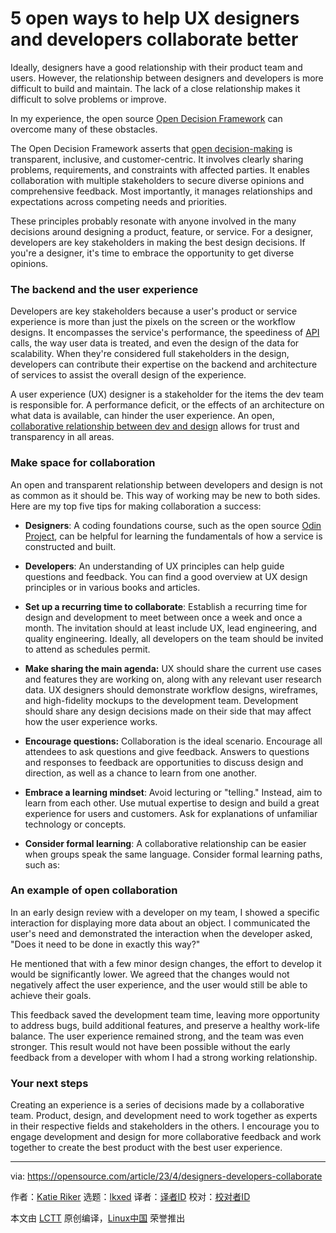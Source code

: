 [#]: subject: "5 open ways to help UX designers and developers collaborate better"
[#]: via: "https://opensource.com/article/23/4/designers-developers-collaborate"
[#]: author: "Katie Riker https://opensource.com/users/kriker"
[#]: collector: "lkxed"
[#]: translator: "geekpi"
[#]: reviewer: " "
[#]: publisher: " "
[#]: url: " "

5 open ways to help UX designers and developers collaborate better
======

Ideally, designers have a good relationship with their product team and users. However, the relationship between designers and developers is more difficult to build and maintain. The lack of a close relationship makes it difficult to solve problems or improve.

In my experience, the open source [Open Decision Framework][1] can overcome many of these obstacles.

The Open Decision Framework asserts that [open decision-making][2] is transparent, inclusive, and customer-centric. It involves clearly sharing problems, requirements, and constraints with affected parties. It enables collaboration with multiple stakeholders to secure diverse opinions and comprehensive feedback. Most importantly, it manages relationships and expectations across competing needs and priorities.

These principles probably resonate with anyone involved in the many decisions around designing a product, feature, or service. For a designer, developers are key stakeholders in making the best design decisions. If you're a designer, it's time to embrace the opportunity to get diverse opinions.

### The backend and the user experience

Developers are key stakeholders because a user's product or service experience is more than just the pixels on the screen or the workflow designs. It encompasses the service's performance, the speediness of [API][3] calls, the way user data is treated, and even the design of the data for scalability. When they're considered full stakeholders in the design, developers can contribute their expertise on the backend and architecture of services to assist the overall design of the experience.

A user experience (UX) designer is a stakeholder for the items the dev team is responsible for. A performance deficit, or the effects of an architecture on what data is available, can hinder the user experience. An open, [collaborative relationship between dev and design][4] allows for trust and transparency in all areas.

### Make space for collaboration

An open and transparent relationship between developers and design is not as common as it should be. This way of working may be new to both sides. Here are my top five tips for making collaboration a success:

- **Designers**: A coding foundations course, such as the open source [Odin Project][5], can be helpful for learning the fundamentals of how a service is constructed and built.
- **Developers**: An understanding of UX principles can help guide questions and feedback. You can find a good overview at UX design principles or in various books and articles.

- **Set up a recurring time to collaborate**: Establish a recurring time for design and development to meet between once a week and once a month. The invitation should at least include UX, lead engineering, and quality engineering. Ideally, all developers on the team should be invited to attend as schedules permit.
- **Make sharing the main agenda:** UX should share the current use cases and features they are working on, along with any relevant user research data. UX designers should demonstrate workflow designs, wireframes, and high-fidelity mockups to the development team. Development should share any design decisions made on their side that may affect how the user experience works.
- **Encourage questions:** Collaboration is the ideal scenario. Encourage all attendees to ask questions and give feedback. Answers to questions and responses to feedback are opportunities to discuss design and direction, as well as a chance to learn from one another.
- **Embrace a learning mindset**: Avoid lecturing or "telling." Instead, aim to learn from each other. Use mutual expertise to design and build a great experience for users and customers. Ask for explanations of unfamiliar technology or concepts.
- **Consider formal learning**: A collaborative relationship can be easier when groups speak the same language. Consider formal learning paths, such as:

### An example of open collaboration

In an early design review with a developer on my team, I showed a specific interaction for displaying more data about an object. I communicated the user's need and demonstrated the interaction when the developer asked, "Does it need to be done in exactly this way?"

He mentioned that with a few minor design changes, the effort to develop it would be significantly lower. We agreed that the changes would not negatively affect the user experience, and the user would still be able to achieve their goals.

This feedback saved the development team time, leaving more opportunity to address bugs, build additional features, and preserve a healthy work-life balance. The user experience remained strong, and the team was even stronger. This result would not have been possible without the early feedback from a developer with whom I had a strong working relationship.

### Your next steps

Creating an experience is a series of decisions made by a collaborative team. Product, design, and development need to work together as experts in their respective fields and stakeholders in the others. I encourage you to engage development and design for more collaborative feedback and work together to create the best product with the best user experience.

--------------------------------------------------------------------------------

via: https://opensource.com/article/23/4/designers-developers-collaborate

作者：[Katie Riker][a]
选题：[lkxed][b]
译者：[译者ID](https://github.com/译者ID)
校对：[校对者ID](https://github.com/校对者ID)

本文由 [LCTT](https://github.com/LCTT/TranslateProject) 原创编译，[Linux中国](https://linux.cn/) 荣誉推出

[a]: https://opensource.com/users/kriker
[b]: https://github.com/lkxed/
[1]: https://opensource.com/open-organization/resources/open-decision-framework
[2]: https://opensource.com/open-organization/20/6/open-management-practices
[3]: https://www.redhat.com/en/topics/api/what-are-application-programming-interfaces?intcmp=7013a000002qLH8AAM
[4]: https://www.redhat.com/architect/keycloak-ui-architecture?intcmp=7013a000002qLH8AAM
[5]: https://www.theodinproject.com/